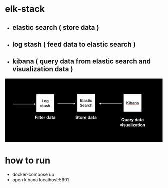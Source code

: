 # elk-stack

- ## elastic search ( store data )
- ## log stash ( feed data to elastic search )
- ## kibana ( query data from elastic search and visualization data )

![Screenshot](pic.png)

# how to run

- docker-compose up
- open kibana localhost:5601
